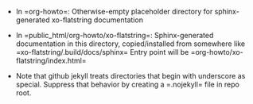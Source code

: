 - In =org-howto=:
  Otherwise-empty placeholder directory for sphinx-generated xo-flatstring documentation

- In =public_html/org-howto/xo-flatstring=:
  Sphinx-generated documentation in this directory,  copied/installed from somewhere like =xo-flatstring/.build/docs/sphinx=
  Entry point will be =org-howto/xo-flatstring/index.html=

- Note that github jekyll treats directories that begin with underscore as special.
  Suppress that behavior by creating a =.nojekyll= file in repo root.
